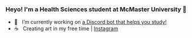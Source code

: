 ### Heyo! I'm a Health Sciences student at McMaster University 👋
* 🌱 &nbsp; I’m currently working on [a Discord bot that helps you study!](https://github.com/micropipette/studybot)
* ☕️ &nbsp; Creating art in my free time | [Instagram](https://www.instagram.com/study.phil/)
